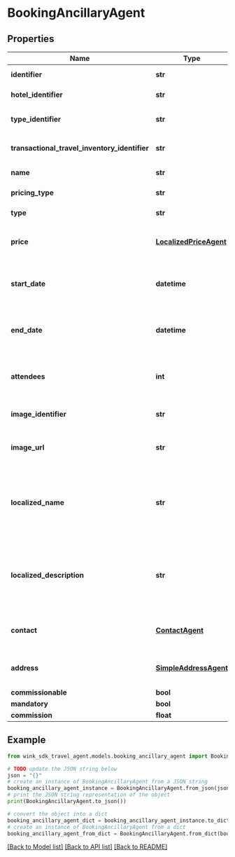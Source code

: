 # BookingAncillaryAgent


## Properties

Name | Type | Description | Notes
------------ | ------------- | ------------- | -------------
**identifier** | **str** | Ancillary identifier | 
**hotel_identifier** | **str** | Hotel identifier | 
**type_identifier** | **str** | Travel blocking identifier | 
**transactional_travel_inventory_identifier** | **str** | Travel blocking identifier | 
**name** | **str** | Name of blocking | 
**pricing_type** | **str** | Pricing type | 
**type** | **str** | Inventory type | 
**price** | [**LocalizedPriceAgent**](LocalizedPriceAgent.md) | Pricing information for this ancillary. | 
**start_date** | **datetime** | Date start time when reservation was made for. | 
**end_date** | **datetime** | Date end time when reservation was made for. | 
**attendees** | **int** | Number of guests that are part of this reservation. | [default to 1]
**image_identifier** | **str** | Cloudinary image identifier | 
**image_url** | **str** | Absolute URL to image of blocking | 
**localized_name** | **str** | Name of travel blocking in traveler language (if available). Defaults to English. | 
**localized_description** | **str** | Description of travel blocking in traveler language (if available). Defaults to English. | 
**contact** | [**ContactAgent**](ContactAgent.md) | Travel blocking contact (if applicable) | 
**address** | [**SimpleAddressAgent**](SimpleAddressAgent.md) | Travel blocking address (if applicable) | 
**commissionable** | **bool** |  | 
**mandatory** | **bool** |  | 
**commission** | **float** |  | 

## Example

```python
from wink_sdk_travel_agent.models.booking_ancillary_agent import BookingAncillaryAgent

# TODO update the JSON string below
json = "{}"
# create an instance of BookingAncillaryAgent from a JSON string
booking_ancillary_agent_instance = BookingAncillaryAgent.from_json(json)
# print the JSON string representation of the object
print(BookingAncillaryAgent.to_json())

# convert the object into a dict
booking_ancillary_agent_dict = booking_ancillary_agent_instance.to_dict()
# create an instance of BookingAncillaryAgent from a dict
booking_ancillary_agent_from_dict = BookingAncillaryAgent.from_dict(booking_ancillary_agent_dict)
```
[[Back to Model list]](../README.md#documentation-for-models) [[Back to API list]](../README.md#documentation-for-api-endpoints) [[Back to README]](../README.md)


